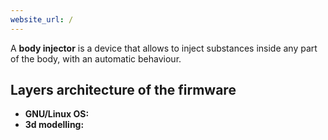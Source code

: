 ```yaml
---
website_url: /
---
```


A **body injector** is a device that allows to inject substances inside any part of the body, with an automatic behaviour.

## Layers architecture of the firmware

- **GNU/Linux OS:**
- **3d modelling:**
